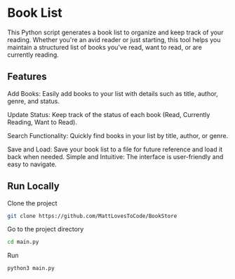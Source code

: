
# Book List


This Python script generates a book list to organize and keep track of your reading. Whether you're an avid reader or just starting, this tool helps you maintain a structured list of books you've read, want to read, or are currently reading.



## Features

Add Books: Easily add books to your list with details such as title, author, genre, and status.

Update Status: Keep track of the status of each book (Read, Currently Reading, Want to Read).

Search Functionality: Quickly find books in your list by title, author, or genre.

Save and Load: Save your book list to a file for future reference and load it back when needed.
Simple and Intuitive: The interface is user-friendly and easy to navigate.
## Run Locally

Clone the project

```bash
git clone https://github.com/MattLovesToCode/BookStore
```

Go to the project directory

```bash
cd main.py
```

Run 

```bash
python3 main.py
```
